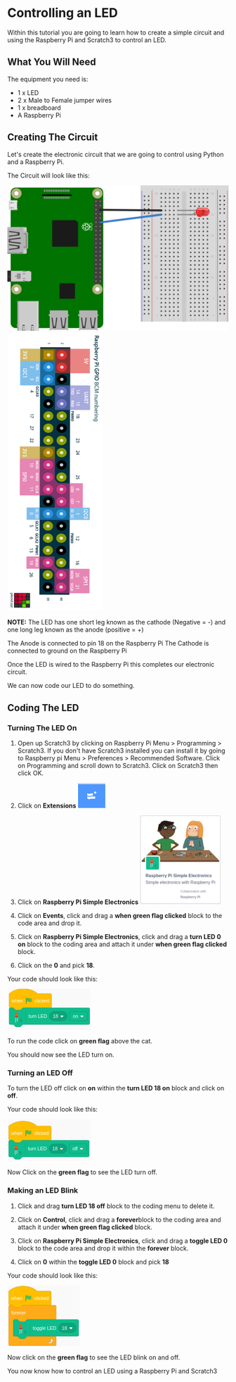 # Controlling an LED

Within this tutorial you are going to learn how to create a simple circuit and using the Raspberry Pi and Scratch3 to control an LED.

## What You Will Need

The equipment you need is:

* 1 x LED
* 2 x Male to Female jumper wires
* 1 x breadboard
* A Raspberry Pi

## Creating The Circuit

Let's create the electronic circuit that we are going to control using Python and a Raspberry Pi.

The Circuit will look like this:

![LED Circuit](Images/LEDCircuit.png) ![GPIO pin out](Images/PinOut.png)

**NOTE:** The LED has one short leg known as the cathode (Negative = -) and one long leg known as the anode (positive = +)

The Anode is connected to pin 18 on the Raspberry Pi
The Cathode is connected to ground on the Raspberry Pi

Once the LED is wired to the Raspberry Pi this completes our electronic circuit.

We can now code our LED to do something.

## Coding The LED

### Turning The LED On

1. Open up Scratch3 by clicking on Raspberry Pi Menu > Programming > Scratch3.
   If you don't have Scratch3 installed you can install it by going to Raspberry pi Menu > Preferences > Recommended Software. Click on Programming and scroll down to Scratch3. Click on Scratch3 then click OK. 

2. Click on **Extensions** ![Extensions icon](Images/Extension.png)

3. Click on **Raspberry Pi Simple Electronics** ![Raspberry Pi Simple Electronics](Images/SimpleElecectronics.png)

4. Click on **Events**, click and drag a **when green flag clicked** block to the code area and drop it.
   
5. Click on **Raspberry Pi Simple Electronics**, click and drag a **turn LED 0 on** block to the coding area and attach it under **when green flag clicked** block.
   
6. Click on the **0** and pick **18**.

Your code should look like this:

![LED on code](Images/ScratchLEDOn.png)

To run the code click on **green flag** above the cat.

You should now see the LED turn on.

### Turning an LED Off

To turn the LED off click on **on** within the **turn LED 18 on** block and click on **off**.

Your code should look like this:

![LED off code](Images/ScratchLEDOff.png)

Now Click on the **green flag** to see the LED turn off.

### Making an LED Blink

1. Click and drag **turn LED 18 off** block to the coding menu to delete it.
   
2. Click on **Control**, click and drag a **forever**block to the coding area and attach it under **when green flag clicked** block.
   
3. Click on **Raspberry Pi Simple Electronics**, click and drag a **toggle LED 0** block to the code area and drop it within the **forever** block.
   
4. Click on **0** within the **toggle LED 0** block and pick **18**

Your code should look like this:

![LED blink](Images/ScratchLEDBlink.png)

Now click on the **green flag** to see the LED blink on and off.

You now know how to control an LED using a Raspberry Pi and Scratch3